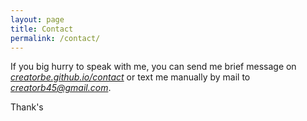 ```yaml
---
layout: page
title: Contact
permalink: /contact/
---
```

<!--<style>-->
<!--.contact-li {-->
<!--    list-style: none;-->
<!--}-->

<!--.contact-input {-->
<!--    border:none;-->
<!--    border-bottom: 1px solid #eee;-->
<!--    width: 12em;-->
<!--}-->

<!--.contact-input:focus {-->
<!--    outline:none;-->
<!--    border-bottom: 1px solid #98C1D9;-->
<!--}-->

<!--.contact-label {-->
<!--    display: block;-->
<!--}-->

<!--ul.contact-ul {-->
<!--    margin: 0;-->
<!--    padding: 10px;-->
<!--}-->

<!--#submit {-->
<!--    border:none;-->
<!--    background-color: #98C1D9;-->
<!--    padding: 5px 15px;-->
<!--    color: #eee;-->
<!--    opacity: 0.8;-->
<!--}-->

<!--#submit:hover {-->
<!--    opacity: 1;-->
<!--    cursor: pointer;-->
<!--}-->


<!--#contact-form {-->
<!--    border: 1px solid #aaa;-->
<!--    display: inline-flex;-->
<!--    margin-bottom: 1em;-->
<!--}-->

<!--</style>-->

<!--<form id="contact-form" class="form" action="https://getsimpleform.com/messages?form_api_token={{site.api-token}}" method="POST" enctype="multipart/form-data">-->
<!--        <ul class="contact-ul">-->
<!--            <li class="contact-li">-->
<!--                <label class="contact-label" for="name">Name:</label>-->
<!--                <input type="text" placeholder="Your name" id="name" class="contact-input" name="name" tabindex="1"/>-->
<!--            </li>-->
<!--            <li class="contact-li">-->
<!--                <label class="contact-label" for="email">Email:</label>-->
<!--                <input type="email" placeholder="Your email" id="email" class="contact-input" name="email" tabindex="2"/>-->
<!--            </li>-->
<!--            <li class="contact-li">-->
<!--                <label class="contact-label" for="message">Message:</label>-->
<!--                <textarea class="contact-textarea" placeholder="Your message" class="contact-input" rows="4" id="message" name="message" tabindex="3"></textarea>-->
<!--            </li>-->
            
<!--        </ul>-->
<!--        <input type="submit" value="Send" id="submit"/>-->
<!--        <input type="hidden" name='redirect_to' value="" />-->
        
<!--</form>-->

<!--<div id="fb-root"></div>-->
<!--<script>(function(d, s, id) {-->
<!--  var js, fjs = d.getElementsByTagName(s)[0];-->
<!--  if (d.getElementById(id)) return;-->
<!--  js = d.createElement(s); js.id = id;-->
<!--  js.src = "//connect.facebook.net/en_US/sdk.js#xfbml=1&version=v2.8&appId=";-->
<!--  fjs.parentNode.insertBefore(js, fjs);-->
<!--}(document, 'script', 'facebook-jssdk'));</script>-->


<!--<div class="fb-page" data-href="https://www.facebook.com/creatorb/" data-small-header="true" data-adapt-container-width="false" data-hide-cover="true" data-show-facepile="true"><blockquote cite="https://www.facebook.com/creatorb/" class="fb-xfbml-parse-ignore"><a href="https://www.facebook.com/creatorb/">creatorb</a></blockquote></div>-->

If you big hurry to speak with me, you can send me brief message on [_creatorbe.github.io/contact_](https://creatorbe.github.io/contact/) or text me manually by mail to [_creatorb45@gmail.com_](mailto:creatorb45@gmail.com).

Thank's